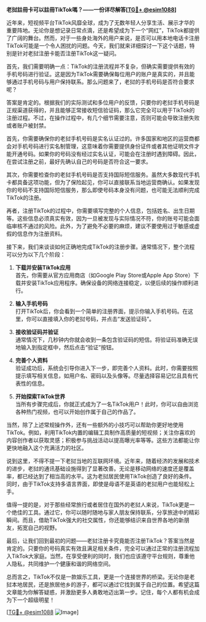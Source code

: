 **老挝註冊卡可以註冊TikTok嗎？——一份详尽解答[[TG💪+ @esim1088](https://t.me/s/esim1088)]**

近年来，短视频平台TikTok风靡全球，成为了无数年轻人分享生活、展示才华的重要阵地。无论你是想记录日常点滴，还是希望成为下一个“网红”，TikTok都提供了广阔的舞台。然而，对于一些身处海外的用户来说，是否可以用本地电话卡注册TikTok可能是一个令人困扰的问题。今天，我们就来详细探讨一下这个话题，特别是针对老挝注册卡能否注册TikTok这一疑问。

首先，我们需要明确一点：TikTok的注册流程并不复杂，但确实需要提供有效的手机号码进行验证。这是因为TikTok需要确保每位用户的账户是真实的，并且能够通过手机号码与用户保持联系。那么问题来了，老挝的手机号码是否符合要求呢？

答案是肯定的。根据我们的实际测试和多位用户的反馈，只要你的老挝手机号码是正规渠道获得的，并且能够正常接收短信验证码，那么它完全可以用于TikTok的注册过程。不过，在操作过程中，有几个细节需要注意，否则可能会导致注册失败或者账户被封禁。

首先，你需要确保你的老挝手机号码是实名认证过的。许多国家和地区的运营商都会对手机号码进行实名制管理，这意味着你需要提供身份证件或者其他证明文件才能开通号码。如果你的号码没有经过实名认证，可能会在注册时遇到障碍。因此，在尝试注册之前，最好先确认自己的号码是否符合这一要求。

其次，你需要检查你的老挝手机号码是否支持国际短信服务。虽然大多数现代手机卡都具备这项功能，但为了保险起见，你可以直接联系当地运营商确认。如果发现你的号码不支持国际短信服务，那么即使号码本身没有问题，也可能无法顺利完成TikTok的注册。

再者，注册TikTok的过程中，你需要填写完整的个人信息，包括姓名、出生日期等。这些信息必须真实有效，因为一旦被发现与实际情况不符，你的账号可能会面临审核不通过的风险。此外，为了避免不必要的麻烦，建议不要使用过于敏感或虚假的信息作为注册资料。

接下来，我们来谈谈如何正确地完成TikTok的注册步骤。通常情况下，整个流程可以分为以下几个阶段：

1. **下载并安装TikTok应用**  
   首先，你需要从官方应用商店（如Google Play Store或Apple App Store）下载并安装TikTok应用程序。确保设备的网络连接稳定，以便后续的操作顺利进行。

2. **输入手机号码**  
   打开TikTok后，你会看到一个简单的注册界面，提示你输入手机号码。在这里，你可以直接填入你的老挝号码，并点击“发送验证码”。

3. **接收验证码并验证**  
   通常情况下，几秒钟内你就会收到一条包含验证码的短信。将验证码准确无误地输入到指定框中，然后点击“验证”按钮。

4. **完善个人资料**  
   验证成功后，系统会引导你进入下一步，即完善个人资料。此时，你需要按照提示填写相关信息，如用户名、密码以及头像等。尽量选择容易记忆且具有代表性的信息。

5. **开始探索TikTok世界**  
   当所有步骤完成后，你就正式成为了一名TikTok用户！此时，你可以自由浏览各种热门视频，也可以开始创作属于自己的作品了。

当然，除了上述常规操作外，还有一些额外的小技巧可以帮助你更好地使用TikTok。例如，利用TikTok内置的编辑工具制作高质量的短视频；关注你喜欢的内容创作者以获取灵感；积极参与挑战活动以提高曝光率等等。这些方法都能让你更快地融入这个充满活力的社区。

说到这里，不得不提一下老挝当地的互联网环境。近年来，随着经济的发展和技术的进步，老挝的通讯基础设施得到了显著改善。无论是移动网络的速度还是覆盖率，都已经达到了相当高的水平。这为老挝居民使用TikTok创造了良好的条件。同时，由于TikTok支持多语言界面，即使是母语不是英语的老挝用户也能轻松上手。

值得一提的是，对于那些经常旅行或者居住在国外的老挝人来说，TikTok更是一个绝佳的工具。通过它，你可以随时随地与家人朋友保持联系，分享旅途中的精彩瞬间。而且，借助TikTok强大的社交属性，你还能够结识来自世界各地的新朋友，拓宽自己的视野。

最后，让我们回到最初的问题——老挝注册卡究竟能否注册TikTok？答案当然是肯定的。只要你的号码真实有效且满足相关条件，完全可以通过正常的注册流程加入TikTok大家庭。当然，在享受便利的同时，我们也应该遵守平台规则，尊重他人隐私，共同维护一个健康和谐的网络空间。

总而言之，TikTok不仅是一款娱乐工具，更是一个连接世界的桥梁。无论你是老挝本地居民，还是旅居他乡的游子，都可以通过它找到属于自己的位置。希望这篇文章能为你解答疑惑，并激励更多人勇敢地迈出第一步。记住，每个人都有机会成为下一个超级明星！

[[TG💪+ @esim1088](https://t.me/s/esim1088) ![Image](https://i.postimg.cc/4NQfJmqS/Snipaste-2025-05-13-00-14-12.png)]